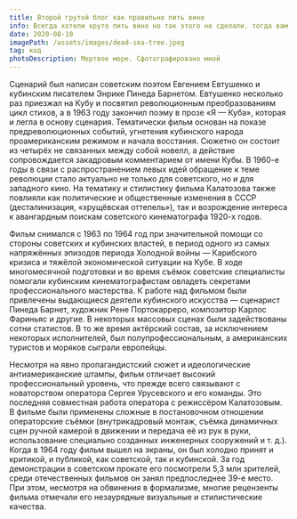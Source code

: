 ```yaml
---
title: Второй грутой блог как правильно пить вино
info: Всегда хотели круто пить вино но так этого не сделали. тогда вам точно сюда, я особо тоже ниче не знаю
date: 2020-08-10
imagePath: /assets/images/dead-sea-tree.jpeg
tag: код
photoDescription: Мертвое море. Сфотографировано мной
---
```


Сценарий был написан советским поэтом Евгением Евтушенко и кубинским писателем Энрике Пинеда Барнетом. Евтушенко несколько раз приезжал на Кубу и посвятил революционным преобразованиям цикл стихов, а в 1963 году закончил поэму в прозе «Я — Куба», которая и легла в основу сценария. Тематически фильм основан на показе предреволюционных событий, угнетения кубинского народа проамериканским режимом и начала восстания. Сюжетно он состоит из четырёх не связанных между собой новелл, а действие сопровождается закадровым комментарием от имени Кубы. В 1960-е годы в связи с распространением левых идей обращение к теме революции стало актуально не только для советского, но и для западного кино. На тематику и стилистику фильма Калатозова также повлияли как политические и общественные изменения в СССР (десталинизация, «хрущёвская оттепель»), так и возрождение интереса к авангардным поискам советского кинематографа 1920-х годов.

Фильм снимался с 1963 по 1964 год при значительной помощи со стороны советских и кубинских властей, в период одного из самых напряжённых эпизодов периода Холодной войны — Карибского кризиса и тяжёлой экономической ситуации на Кубе. В ходе многомесячной подготовки и во время съёмок советские специалисты помогали кубинским кинематографистам овладеть секретами профессионального мастерства. К работе над фильмом были привлечены выдающиеся деятели кубинского искусства — сценарист Пинеда Барнет, художник Рене Портокарреро, композитор Карлос Фариньяс и другие. В некоторых массовых сценах были задействованы сотни статистов. В то же время актёрский состав, за исключением некоторых исполнителей, был полупрофессиональным, а американских туристов и моряков сыграли европейцы.

Несмотря на явно пропагандистский сюжет и идеологические антиамериканские штампы, фильм отличает высокий профессиональный уровень, что прежде всего связывают с новаторством оператора Сергея Урусевского и его команды. Это последняя совместная работа оператора с режиссёром Калатозовым. В фильме были применены сложные в постановочном отношении операторские съёмки (внутрикадровый монтаж, съёмка динамичных сцен ручной камерой в движении и передача её из рук в руки, использование специально созданных инженерных сооружений и т. д.). Когда в 1964 году фильм вышел на экраны, он был холодно принят и критикой, и публикой, как советской, так и кубинской. За год демонстрации в советском прокате его посмотрели 5,3 млн зрителей, среди отечественных фильмов он занял предпоследнее 39-е место. При этом, несмотря на обвинения в формализме, многие рецензенты фильма отмечали его незаурядные визуальные и стилистические качества.
